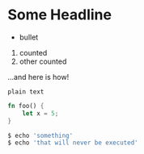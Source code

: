 # Some Headline

* bullet

1. counted
1. other counted

...and here is how!

```
plain text
```

```rust
fn foo() {
    let x = 5;
}
```

```bash
$ echo 'something'
$ echo 'that will never be executed'
```